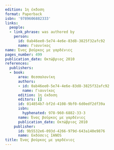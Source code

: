 ```yaml
---
edition: 1η έκδοση
format: Paperback
isbn: '9789606882333'
links:
  people:
  - link_phrase: was authored by
    person:
      id: 0ab46ee0-5e74-4e6e-83d8-3825f32afc92
      name: Γιαννίκος
name: Ένας βούρκος με γαρδένιες
pages_number: 499
publication_date: Οκτώβριος 2010
references:
  publishers:
  - book:
      area: Θεσσαλονίκη
      authors:
      - id: 0ab46ee0-5e74-4e6e-83d8-3825f32afc92
        name: Γιαννίκος
      edition: 1η έκδοση
      editors: []
      id: 014854b7-bf2d-4108-9bf0-6d0edf2df39a
      isbn:
        hyphenated: 978-960-6882-33-3
      name: Ένας βούρκος με γαρδένιες
      publication_date: Οκτώβριος 2010
    publisher:
      id: 9b5532e6-093d-4266-979d-643a140e9876
      name: Εκδόσεις IANOS
title: Ένας βούρκος με γαρδένιες
---
```


